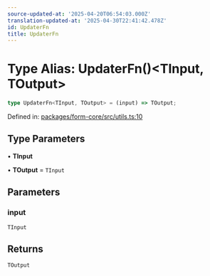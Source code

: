 ```yaml
---
source-updated-at: '2025-04-20T06:54:03.000Z'
translation-updated-at: '2025-04-30T22:41:42.478Z'
id: UpdaterFn
title: UpdaterFn
---
```


<!-- DO NOT EDIT: this page is autogenerated from the type comments -->

# Type Alias: UpdaterFn()\<TInput, TOutput\>

```ts
type UpdaterFn<TInput, TOutput> = (input) => TOutput;
```

Defined in: [packages/form-core/src/utils.ts:10](https://github.com/TanStack/form/blob/main/packages/form-core/src/utils.ts#L10)

## Type Parameters

• **TInput**

• **TOutput** = `TInput`

## Parameters

### input

`TInput`

## Returns

`TOutput`
